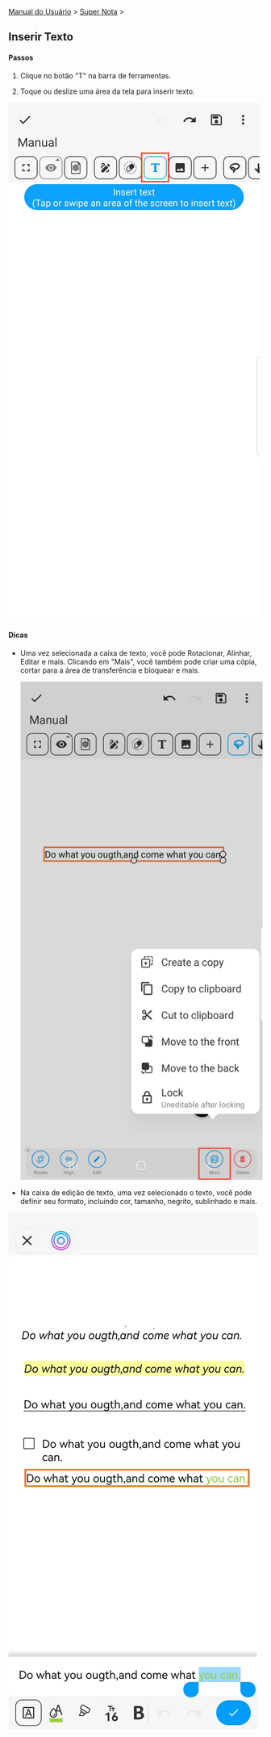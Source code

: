 [Manual do Usuário](/dragonnest/drawnote/manual/pt) > [Super Nota](/dragonnest/drawnote/manual/pt/super_note) >

Inserir Texto
---
#### Passos

1. Clique no botão "T" na barra de ferramentas.

2. Toque ou deslize uma área da tela para inserir texto.

![](imgs/insert_text3.png)

#### Dicas
- Uma vez selecionada a caixa de texto, você pode Rotacionar, Alinhar, Editar e mais. Clicando em "Mais", você também pode criar uma cópia, cortar para a área de transferência e bloquear e mais.

  ![](imgs/insert_text4.png)


- Na caixa de edição de texto, uma vez selecionado o texto, você pode definir seu formato, incluindo cor, tamanho, negrito, sublinhado e mais.

![](imgs/insert_text5.png)